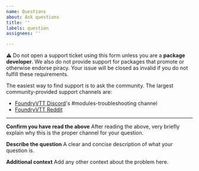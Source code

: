 ```yaml
---
name: Questions
about: Ask questions
title: ''
labels: question
assignees: ''

---
```


⚠ Do not open a support ticket using this form unless you are a **package developer**. We also do not provide support for packages that promote or otherwise endorse piracy. Your issue will be closed as invalid if you do not fulfill these requirements.

The easiest way to find support is to ask the community. The largest community-provided support channels are:
- [FoundryVTT Discord](https://discord.gg/foundryvtt)'s #modules-troubleshooting channel
- [FoundryVTT Reddit](https://www.reddit.com/r/FoundryVTT)

--------------------

**Confirm you have read the above**
After reading the above, very briefly explain why this is the proper channel for your question.

**Describe the question**
A clear and concise description of what your question is.

**Additional context**
Add any other context about the problem here.
